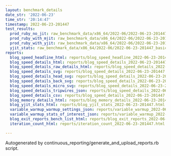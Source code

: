 ```yaml
---
layout: benchmark_details
date_str: '2022-06-23'
time_str: '20:14:47'
timestamp: 2022-06-23-201447
test_results:
  prod_ruby_no_jit: raw_benchmark_data/x86_64/2022-06/2022-06-23-201447_basic_benchmark_prod_ruby_no_jit.json
  prod_ruby_with_mjit: raw_benchmark_data/x86_64/2022-06/2022-06-23-201447_basic_benchmark_prod_ruby_with_mjit.json
  prod_ruby_with_yjit: raw_benchmark_data/x86_64/2022-06/2022-06-23-201447_basic_benchmark_prod_ruby_with_yjit.json
  yjit_stats: raw_benchmark_data/x86_64/2022-06/2022-06-23-201447_basic_benchmark_yjit_stats.json
reports:
  blog_speed_headline_html: reports/blog_speed_headline_2022-06-23-201447.html
  blog_speed_details_html: reports/blog_speed_details_2022-06-23-201447.html
  blog_speed_details_raw_details_html: reports/blog_speed_details_2022-06-23-201447.raw_details.html
  blog_speed_details_svg: reports/blog_speed_details_2022-06-23-201447.svg
  blog_speed_details_head_svg: reports/blog_speed_details_2022-06-23-201447.head.svg
  blog_speed_details_back_svg: reports/blog_speed_details_2022-06-23-201447.back.svg
  blog_speed_details_micro_svg: reports/blog_speed_details_2022-06-23-201447.micro.svg
  blog_speed_details_tripwires_json: reports/blog_speed_details_2022-06-23-201447.tripwires.json
  blog_speed_details_csv: reports/blog_speed_details_2022-06-23-201447.csv
  blog_memory_details_html: reports/blog_memory_details_2022-06-23-201447.html
  blog_yjit_stats_html: reports/blog_yjit_stats_2022-06-23-201447.html
  variable_warmup_warmup_settings_json: reports/variable_warmup_2022-06-23-201447.warmup_settings.json
  variable_warmup_stats_of_interest_json: reports/variable_warmup_2022-06-23-201447.stats_of_interest.json
  blog_exit_reports_bench_list_html: reports/blog_exit_reports_2022-06-23-201447.bench_list.html
  iteration_count_html: reports/iteration_count_2022-06-23-201447.html

---
```

Autogenerated by continuous_reporting/generate_and_upload_reports.rb script.
